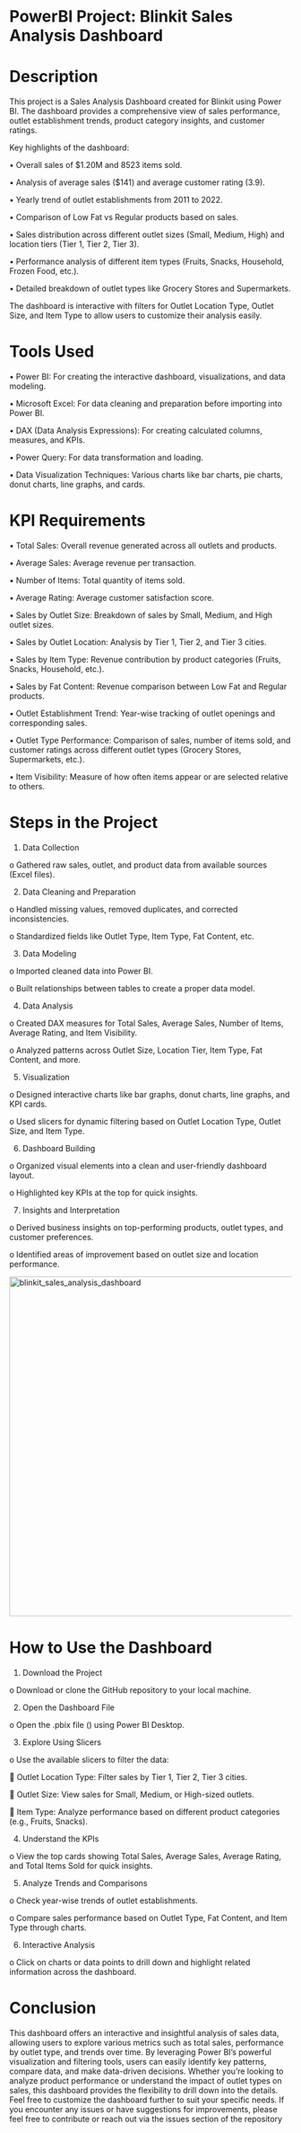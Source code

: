 # PowerBI Project: Blinkit Sales Analysis Dashboard
# Description
This project is a Sales Analysis Dashboard created for Blinkit using Power BI.
The dashboard provides a comprehensive view of sales performance, outlet establishment trends, product category insights, and customer ratings.

Key highlights of the dashboard:

•	Overall sales of $1.20M and 8523 items sold.

•	Analysis of average sales ($141) and average customer rating (3.9).

•	Yearly trend of outlet establishments from 2011 to 2022.

•	Comparison of Low Fat vs Regular products based on sales.

•	Sales distribution across different outlet sizes (Small, Medium, High) and location tiers (Tier 1, Tier 2, Tier 3).

•	Performance analysis of different item types (Fruits, Snacks, Household, Frozen Food, etc.).

•	Detailed breakdown of outlet types like Grocery Stores and Supermarkets.

The dashboard is interactive with filters for Outlet Location Type, Outlet Size, and Item Type to allow users to customize their analysis easily.

# Tools Used
•	Power BI: For creating the interactive dashboard, visualizations, and data modeling.

•	Microsoft Excel: For data cleaning and preparation before importing into Power BI.

•	DAX (Data Analysis Expressions): For creating calculated columns, measures, and KPIs.

•	Power Query: For data transformation and loading.

•	Data Visualization Techniques: Various charts like bar charts, pie charts, donut charts, line graphs, and cards.

# KPI Requirements
•	Total Sales: Overall revenue generated across all outlets and products.

•	Average Sales: Average revenue per transaction.

•	Number of Items: Total quantity of items sold.

•	Average Rating: Average customer satisfaction score.

•	Sales by Outlet Size: Breakdown of sales by Small, Medium, and High outlet sizes.

•	Sales by Outlet Location: Analysis by Tier 1, Tier 2, and Tier 3 cities.

•	Sales by Item Type: Revenue contribution by product categories (Fruits, Snacks, Household, etc.).

•	Sales by Fat Content: Revenue comparison between Low Fat and Regular products.

•	Outlet Establishment Trend: Year-wise tracking of outlet openings and corresponding sales.

•	Outlet Type Performance: Comparison of sales, number of items sold, and customer ratings across different outlet types (Grocery Stores, Supermarkets, etc.).

•	Item Visibility: Measure of how often items appear or are selected relative to others.

# Steps in the Project
1.	Data Collection

o	Gathered raw sales, outlet, and product data from available sources (Excel files).

2.	Data Cleaning and Preparation

o	Handled missing values, removed duplicates, and corrected inconsistencies.

o	Standardized fields like Outlet Type, Item Type, Fat Content, etc.

3.	Data Modeling

o	Imported cleaned data into Power BI.

o	Built relationships between tables to create a proper data model.

4.	Data Analysis

o	Created DAX measures for Total Sales, Average Sales, Number of Items, Average Rating, and Item Visibility.

o	Analyzed patterns across Outlet Size, Location Tier, Item Type, Fat Content, and more.

5.	Visualization

o	Designed interactive charts like bar graphs, donut charts, line graphs, and KPI cards.

o	Used slicers for dynamic filtering based on Outlet Location Type, Outlet Size, and Item Type.

6.	Dashboard Building

o	Organized visual elements into a clean and user-friendly dashboard layout.

o	Highlighted key KPIs at the top for quick insights.

7.	Insights and Interpretation

o	Derived business insights on top-performing products, outlet types, and customer preferences.

o	Identified areas of improvement based on outlet size and location performance.


<img width="605" alt="blinkit_sales_analysis_dashboard" src="https://github.com/user-attachments/assets/1a77dcee-6aa5-4848-824f-32232284353e" />

# How to Use the Dashboard
1.	Download the Project

o	Download or clone the GitHub repository to your local machine.

2.	Open the Dashboard File

o	Open the .pbix file () using Power BI Desktop.

3.	Explore Using Slicers

o	Use the available slicers to filter the data:

	Outlet Location Type: Filter sales by Tier 1, Tier 2, Tier 3 cities.

	Outlet Size: View sales for Small, Medium, or High-sized outlets.

	Item Type: Analyze performance based on different product categories (e.g., Fruits, Snacks).

4.	Understand the KPIs

o	View the top cards showing Total Sales, Average Sales, Average Rating, and Total Items Sold for quick insights.

5.	Analyze Trends and Comparisons

o	Check year-wise trends of outlet establishments.

o	Compare sales performance based on Outlet Type, Fat Content, and Item Type through charts.

6.	Interactive Analysis

o	Click on charts or data points to drill down and highlight related information across the dashboard.

# Conclusion
This dashboard offers an interactive and insightful analysis of sales data, allowing users to explore various metrics such as total sales, performance by outlet type, and trends over time. By leveraging Power BI’s powerful visualization and filtering tools, users can easily identify key patterns, compare data, and make data-driven decisions. Whether you’re looking to analyze product performance or understand the impact of outlet types on sales, this dashboard provides the flexibility to drill down into the details.
Feel free to customize the dashboard further to suit your specific needs. If you encounter any issues or have suggestions for improvements, please feel free to contribute or reach out via the issues section of the repository


























